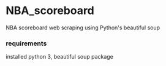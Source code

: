 # NBA_scoreboard
NBA scoreboard web scraping using Python's beautiful soup
<h3>requirements</h3>
installed python 3, beautiful soup package
